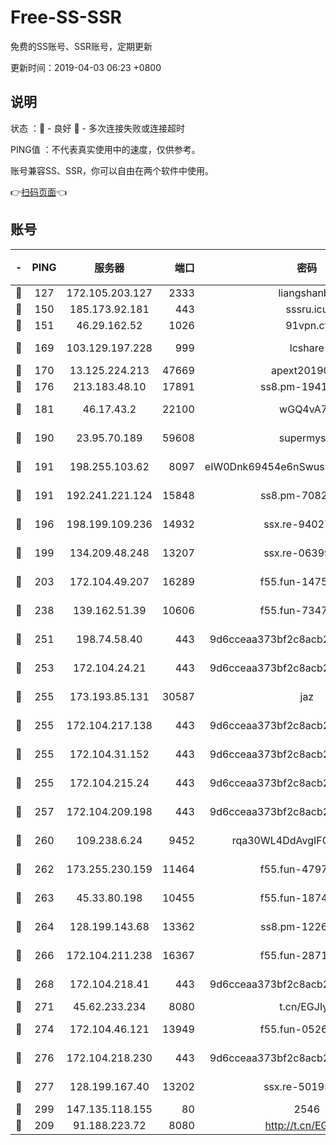 # Free-SS-SSR

免费的SS账号、SSR账号，定期更新

更新时间：2019-04-03 06:23 +0800

## 说明

状态     ：🙂 - 良好 🙁 - 多次连接失败或连接超时

PING值   ：不代表真实使用中的速度，仅供参考。

账号兼容SS、SSR，你可以自由在两个软件中使用。

👉[扫码页面](https://liesauer.github.io/Free-SS-SSR/)👈

## 账号

|-|PING|服务器|端口|密码|加密方式|区域|
|:----:|:----:|:-----:|-----:|:----:|:----:|:----:|
|🙂|127|172.105.203.127|2333|liangshanbo|chacha20|JP|
|🙂|150|185.173.92.181|443|sssru.icu|rc4-md5|RU|
|🙂|151|46.29.162.52|1026|91vpn.cf|rc4-md5|RU|
|🙂|169|103.129.197.228|999|lcshare|aes-256-cfb|US|
|🙂|170|13.125.224.213|47669|apext2019001|chacha20|KR|
|🙂|176|213.183.48.10|17891|ss8.pm-19418557|rc4-md5|RU|
|🙂|181|46.17.43.2|22100|wGQ4vA7D|aes-256-gcm|RU|
|🙂|190|23.95.70.189|59608|supermyssr|chacha20-ietf|US|
|🙂|191|198.255.103.62|8097|eIW0Dnk69454e6nSwuspv9DmS201tQ0D|aes-256-cfb|US|
|🙂|191|192.241.221.124|15848|ss8.pm-70821304|aes-256-cfb|US|
|🙂|196|198.199.109.236|14932|ssx.re-94027376|aes-256-cfb|US|
|🙂|199|134.209.48.248|13207|ssx.re-06399370|aes-256-cfb|US|
|🙂|203|172.104.49.207|16289|f55.fun-14753338|aes-256-cfb|SG|
|🙂|238|139.162.51.39|10606|f55.fun-73475767|aes-256-cfb|SG|
|🙂|251|198.74.58.40|443|9d6cceaa373bf2c8acb22e60b6a58be6|aes-256-cfb|US|
|🙂|253|172.104.24.21|443|9d6cceaa373bf2c8acb22e60b6a58be6|aes-256-cfb|US|
|🙂|255|173.193.85.131|30587|jaz|aes-256-cfb|US|
|🙂|255|172.104.217.138|443|9d6cceaa373bf2c8acb22e60b6a58be6|aes-256-cfb|US|
|🙂|255|172.104.31.152|443|9d6cceaa373bf2c8acb22e60b6a58be6|aes-256-cfb|US|
|🙂|255|172.104.215.24|443|9d6cceaa373bf2c8acb22e60b6a58be6|aes-256-cfb|US|
|🙂|257|172.104.209.198|443|9d6cceaa373bf2c8acb22e60b6a58be6|aes-256-cfb|US|
|🙂|260|109.238.6.24|9452|rqa30WL4DdAvgIFG6Fs3znzTa|aes-256-cfb|FR|
|🙂|262|173.255.230.159|11464|f55.fun-47976795|aes-256-cfb|US|
|🙂|263|45.33.80.198|10455|f55.fun-18747830|aes-256-cfb|US|
|🙂|264|128.199.143.68|13362|ss8.pm-12261880|aes-256-cfb|SG|
|🙂|266|172.104.211.238|16367|f55.fun-28710915|aes-256-cfb|US|
|🙂|268|172.104.218.41|443|9d6cceaa373bf2c8acb22e60b6a58be6|aes-256-cfb|US|
|🙂|271|45.62.233.234|8080|t.cn/EGJIyrl|rc4-md5|CA|
|🙂|274|172.104.46.121|13949|f55.fun-05262034|aes-256-cfb|SG|
|🙂|276|172.104.218.230|443|9d6cceaa373bf2c8acb22e60b6a58be6|aes-256-cfb|US|
|🙂|277|128.199.167.40|13202|ssx.re-50195661|aes-256-cfb|SG|
|🙂|299|147.135.118.155|80|2546|chacha20|US|
|🙂|209|91.188.223.72|8080|http://t.cn/EGJIyrl|rc4-md5|RU|
